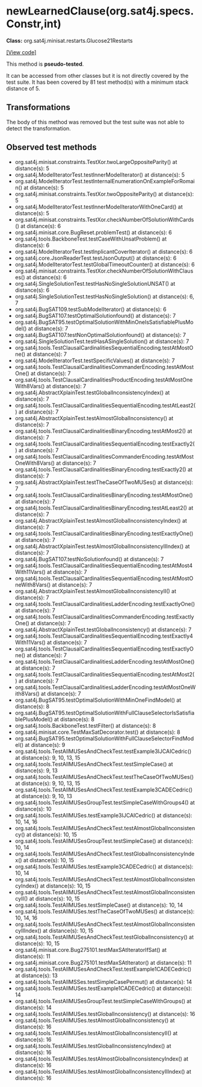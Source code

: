 # newLearnedClause(org.sat4j.specs.Constr,int)

**Class:** org.sat4j.minisat.restarts.Glucose21Restarts

[[View code]](https://gitlab.ow2.org/sat4j/sat4j/blob/09e9173e400ea6c1794354ca54c36607c53391ff/org.sat4j.core/src/main/java//org/sat4j/minisat/restarts/Glucose21Restarts.java#L73)

This method is **pseudo-tested**.


It can be accessed from other classes but it is not directly covered by the test suite. 
It has been covered by 81 test method(s) with a minimum stack distance of 5.

## Transformations

The body of this method was removed but the test suite was not able to detect the transformation.



## Observed test methods

* org.sat4j.minisat.constraints.TestXor.twoLargeOppositeParity() at distance(s): 5
* org.sat4j.ModelIteratorTest.testInnerModelIterator() at distance(s): 5
* org.sat4j.ModelIteratorTest.testInternalEnumerationOnExampleForRomain() at distance(s): 5
* org.sat4j.minisat.constraints.TestXor.twoOppositeParity() at distance(s): 5
* org.sat4j.ModelIteratorTest.testInnerModelIteratorWithOneCard() at distance(s): 5
* org.sat4j.minisat.constraints.TestXor.checkNumberOfSolutionWithCards() at distance(s): 6
* org.sat4j.minisat.core.BugReset.problemTest() at distance(s): 6
* org.sat4j.tools.BackboneTest.testCaseWithUnsatProblem() at distance(s): 6
* org.sat4j.ModelIteratorTest.testInplicantCoverIterator() at distance(s): 6
* org.sat4j.core.JsonReaderTest.testJsonOutput() at distance(s): 6
* org.sat4j.ModelIteratorTest.testGlobalTimeoutCounter() at distance(s): 6
* org.sat4j.minisat.constraints.TestXor.checkNumberOfSolutionWithClauses() at distance(s): 6
* org.sat4j.SingleSolutionTest.testHasNoSingleSolutionUNSAT() at distance(s): 6
* org.sat4j.SingleSolutionTest.testHasNoSingleSolution() at distance(s): 6, 7
* org.sat4j.BugSAT109.testSubModelIterator() at distance(s): 6
* org.sat4j.BugSAT107.testOptimalSolutionfound() at distance(s): 7
* org.sat4j.BugSAT95.testOptimalSolutionWithMinOneIsSatisfiablePlusModel() at distance(s): 7
* org.sat4j.BugSAT107.testNonOptimalSolutionfound() at distance(s): 7
* org.sat4j.SingleSolutionTest.testHasASingleSolution() at distance(s): 7
* org.sat4j.tools.TestClausalCardinalitiesSequentialEncoding.testAtMostOne() at distance(s): 7
* org.sat4j.ModelIteratorTest.testSpecificValues() at distance(s): 7
* org.sat4j.tools.TestClausalCardinalitiesCommanderEncoding.testAtMostOne() at distance(s): 7
* org.sat4j.tools.TestClausalCardinalitiesProductEncoding.testAtMostOneWith8Vars() at distance(s): 7
* org.sat4j.AbstractXplainTest.testGlobalInconsistencyIndex() at distance(s): 7
* org.sat4j.tools.TestClausalCardinalitiesSequentialEncoding.testAtLeast2() at distance(s): 7
* org.sat4j.AbstractXplainTest.testAlmostGlobalInconsistency() at distance(s): 7
* org.sat4j.tools.TestClausalCardinalitiesBinaryEncoding.testAtMost2() at distance(s): 7
* org.sat4j.tools.TestClausalCardinalitiesSequentialEncoding.testExactly2() at distance(s): 7
* org.sat4j.tools.TestClausalCardinalitiesCommanderEncoding.testAtMostOneWith8Vars() at distance(s): 7
* org.sat4j.tools.TestClausalCardinalitiesBinaryEncoding.testExactly2() at distance(s): 7
* org.sat4j.AbstractXplainTest.testTheCaseOfTwoMUSes() at distance(s): 7
* org.sat4j.tools.TestClausalCardinalitiesBinaryEncoding.testAtMostOne() at distance(s): 7
* org.sat4j.tools.TestClausalCardinalitiesBinaryEncoding.testAtLeast2() at distance(s): 7
* org.sat4j.AbstractXplainTest.testAlmostGlobalInconsistencyIndex() at distance(s): 7
* org.sat4j.tools.TestClausalCardinalitiesBinaryEncoding.testExactlyOne() at distance(s): 7
* org.sat4j.AbstractXplainTest.testAlmostGlobalInconsistencyIIIndex() at distance(s): 7
* org.sat4j.BugSAT107.testNoSolutionfound() at distance(s): 7
* org.sat4j.tools.TestClausalCardinalitiesSequentialEncoding.testAtMost4With11Vars() at distance(s): 7
* org.sat4j.tools.TestClausalCardinalitiesSequentialEncoding.testAtMostOneWith8Vars() at distance(s): 7
* org.sat4j.AbstractXplainTest.testAlmostGlobalInconsistencyII() at distance(s): 7
* org.sat4j.tools.TestClausalCardinalitiesLadderEncoding.testExactlyOne() at distance(s): 7
* org.sat4j.tools.TestClausalCardinalitiesCommanderEncoding.testExactlyOne() at distance(s): 7
* org.sat4j.AbstractXplainTest.testGlobalInconsistency() at distance(s): 7
* org.sat4j.tools.TestClausalCardinalitiesSequentialEncoding.testExactly4With11Vars() at distance(s): 7
* org.sat4j.tools.TestClausalCardinalitiesSequentialEncoding.testExactlyOne() at distance(s): 7
* org.sat4j.tools.TestClausalCardinalitiesLadderEncoding.testAtMostOne() at distance(s): 7
* org.sat4j.tools.TestClausalCardinalitiesSequentialEncoding.testAtMost2() at distance(s): 7
* org.sat4j.tools.TestClausalCardinalitiesLadderEncoding.testAtMostOneWith8Vars() at distance(s): 7
* org.sat4j.BugSAT95.testOptimalSolutionWithMinOneFindModel() at distance(s): 8
* org.sat4j.BugSAT95.testOptimalSolutionWithFullClauseSelectorIsSatisfiablePlusModel() at distance(s): 8
* org.sat4j.tools.BackboneTest.testFilter() at distance(s): 8
* org.sat4j.minisat.core.TestMaxSatDecorator.test() at distance(s): 8
* org.sat4j.BugSAT95.testOptimalSolutionWithFullClauseSelectorFindModel() at distance(s): 9
* org.sat4j.tools.TestAllMUSesAndCheckTest.testExample3IJCAICedric() at distance(s): 9, 10, 13, 15
* org.sat4j.tools.TestAllMUSesAndCheckTest.testSimpleCase() at distance(s): 9, 13
* org.sat4j.tools.TestAllMUSesAndCheckTest.testTheCaseOfTwoMUSes() at distance(s): 9, 10, 13, 15
* org.sat4j.tools.TestAllMUSesAndCheckTest.testExample3CADECedric() at distance(s): 9, 10, 13
* org.sat4j.tools.TestAllMUSesGroupTest.testSimpleCaseWithGroups4() at distance(s): 10
* org.sat4j.tools.TestAllMUSes.testExample3IJCAICedric() at distance(s): 10, 14, 16
* org.sat4j.tools.TestAllMUSesAndCheckTest.testAlmostGlobalInconsistency() at distance(s): 10, 15
* org.sat4j.tools.TestAllMUSesGroupTest.testSimpleCase() at distance(s): 10, 14
* org.sat4j.tools.TestAllMUSesAndCheckTest.testGlobalInconsistencyIndex() at distance(s): 10, 15
* org.sat4j.tools.TestAllMUSes.testExample3CADECedric() at distance(s): 10, 14
* org.sat4j.tools.TestAllMUSesAndCheckTest.testAlmostGlobalInconsistencyIndex() at distance(s): 10, 15
* org.sat4j.tools.TestAllMUSesAndCheckTest.testAlmostGlobalInconsistencyII() at distance(s): 10, 15
* org.sat4j.tools.TestAllMUSes.testSimpleCase() at distance(s): 10, 14
* org.sat4j.tools.TestAllMUSes.testTheCaseOfTwoMUSes() at distance(s): 10, 14, 16
* org.sat4j.tools.TestAllMUSesAndCheckTest.testAlmostGlobalInconsistencyIIIndex() at distance(s): 10, 15
* org.sat4j.tools.TestAllMUSesAndCheckTest.testGlobalInconsistency() at distance(s): 10, 15
* org.sat4j.minisat.core.Bug275101.testMaxSAtIteratorIfSat() at distance(s): 11
* org.sat4j.minisat.core.Bug275101.testMaxSAtIterator() at distance(s): 11
* org.sat4j.tools.TestAllMUSesAndCheckTest.testExample1CADECedric() at distance(s): 13
* org.sat4j.tools.TestAllMSSes.testSimpleCasePermut() at distance(s): 14
* org.sat4j.tools.TestAllMUSes.testExample1CADECedric() at distance(s): 14
* org.sat4j.tools.TestAllMUSesGroupTest.testSimpleCaseWithGroups() at distance(s): 14
* org.sat4j.tools.TestAllMUSes.testGlobalInconsistency() at distance(s): 16
* org.sat4j.tools.TestAllMUSes.testAlmostGlobalInconsistency() at distance(s): 16
* org.sat4j.tools.TestAllMUSes.testAlmostGlobalInconsistencyII() at distance(s): 16
* org.sat4j.tools.TestAllMUSes.testGlobalInconsistencyIndex() at distance(s): 16
* org.sat4j.tools.TestAllMUSes.testAlmostGlobalInconsistencyIndex() at distance(s): 16
* org.sat4j.tools.TestAllMUSes.testAlmostGlobalInconsistencyIIIndex() at distance(s): 16

